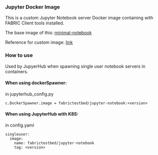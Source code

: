 ### Jupyter Docker Image

This is a custom Jupyter Notebook server Docker image containing with FABRIC Client tools installed.

The base image of this: [minimal-notebook](https://github.com/jupyter/docker-stacks/tree/master/minimal-notebook)

Reference for custom image: [link](https://github.com/jupyterhub/jupyterhub-deploy-docker/tree/master/examples/custom-notebook-server)


### How to use

Used by JupyerHub when spawning single user notebook servers in containers.

#### When using dockerSpawner:

in jupyterhub_config.py

```
c.DockerSpawner.image = fabrictestbed/jupyter-notebook:<version>
```

#### When using JupyterHub with K8S:

in config.yaml

```
singleuser:
  image:
    name: fabrictestbed/jupyter-notebook
    tag: <version>
```
